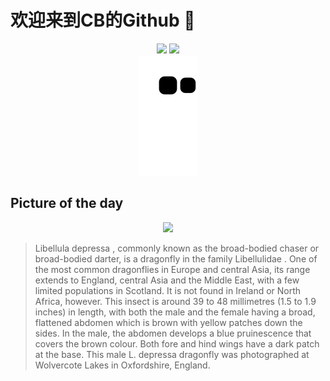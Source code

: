 
# 欢迎来到CB的Github 👋

<div align="center">
  <img height="137px" src="https://github-readme-stats.vercel.app/api?username=SuperCB&show_icons=true&theme=radical" />
  <img height="137px" src="https://github-readme-stats.vercel.app/api/top-langs/?username=SuperCB&hide_title=true&hide_border=true&layout=compact&langs_count=6&text_color=000&icon_color=fff" />
</div>


<div align="center">
    <img src="./contribution-snake/github-contribution-grid-snake.svg" />
</div>



## Picture of the day
<div align="center">
  <img width=400px src="https://upload.wikimedia.org/wikipedia/commons/thumb/f/f3/Broad-bodied_chaser_%28Libellula_depressa%29_male_dorsal_side.jpg/825px-Broad-bodied_chaser_%28Libellula_depressa%29_male_dorsal_side.jpg" />
</div>

>Libellula depressa , commonly known as the broad-bodied chaser or broad-bodied darter, is a  dragonfly  in the family  Libellulidae . One of the most common dragonflies in Europe and central Asia, its range extends to England, central Asia and the Middle East, with a few limited populations in Scotland. It is not found in Ireland or North Africa, however. This insect is around 39 to 48 millimetres (1.5 to 1.9 inches) in length, with both the male and the female having a broad, flattened abdomen which is brown with yellow patches down the sides. In the male, the abdomen develops a blue  pruinescence  that covers the brown colour. Both fore and hind wings have a dark patch at the base. This male  L. depressa  dragonfly was photographed at  Wolvercote  Lakes in Oxfordshire, England.


